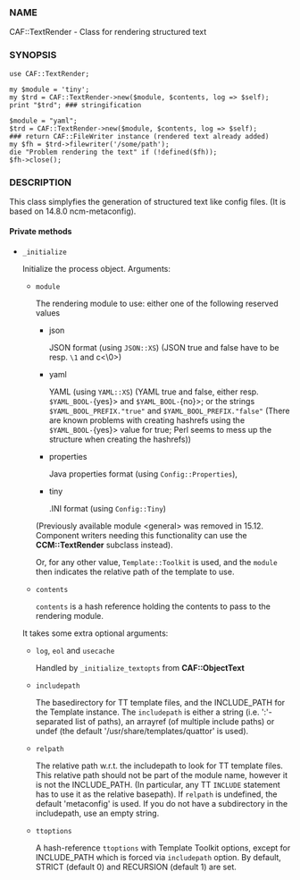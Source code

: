 ### NAME

CAF::TextRender - Class for rendering structured text

### SYNOPSIS

    use CAF::TextRender;

    my $module = 'tiny';
    my $trd = CAF::TextRender->new($module, $contents, log => $self);
    print "$trd"; ### stringification

    $module = "yaml";
    $trd = CAF::TextRender->new($module, $contents, log => $self);
    ### return CAF::FileWriter instance (rendered text already added)
    my $fh = $trd->filewriter('/some/path');
    die "Problem rendering the text" if (!defined($fh));
    $fh->close();

### DESCRIPTION

This class simplyfies the generation of structured text like config files.
(It is based on 14.8.0 ncm-metaconfig).

#### Private methods

- `_initialize`

    Initialize the process object. Arguments:

    - `module`

        The rendering module to use: either one of the following reserved values

        - json

            JSON format (using `JSON::XS`) (JSON true and false have to be resp. `\1` and c<\\0>)

        - yaml

            YAML (using `YAML::XS`) (YAML true and false, either resp. `$YAML_BOOL-`{yes}> and
            `$YAML_BOOL-`{no}>; or the strings `$YAML_BOOL_PREFIX."true"` and
            `$YAML_BOOL_PREFIX."false"` (There are known problems with creating hashrefs using the
            `$YAML_BOOL-`{yes}> value for true; Perl seems to mess up the structure when creating
            the hashrefs))

        - properties

            Java properties format (using `Config::Properties`),

        - tiny

            .INI format (using `Config::Tiny`)

        (Previously available module &lt;general> was removed in 15.12.
        Component writers needing this functionality can use
        the **CCM::TextRender** subclass instead).

        Or, for any other value, `Template::Toolkit` is used, and the `module` then indicates
        the relative path of the template to use.

    - `contents`

        `contents` is a hash reference holding the contents to pass to the rendering module.

    It takes some extra optional arguments:

    - `log`, `eol` and `usecache`

        Handled by `_initialize_textopts` from **CAF::ObjectText**

    - `includepath`

        The basedirectory for TT template files, and the INCLUDE\_PATH
        for the Template instance. The `includepath` is either a string
        (i.e. ':'-separated list of paths), an arrayref (of multiple include paths)
        or undef (the default '/usr/share/templates/quattor' is used).

    - `relpath`

        The relative path w.r.t. the includepath to look for TT template files.
        This relative path should not be part of the module name, however it
        is not the INCLUDE\_PATH. (In particular, any TT `INCLUDE` statement has
        to use it as the relative basepath).
        If `relpath` is undefined, the default 'metaconfig' is used. If you do not
        have a subdirectory in the includepath, use an empty string.

    - `ttoptions`

        A hash-reference `ttoptions` with Template Toolkit options,
        except for INCLUDE\_PATH which is forced via `includepath` option.
        By default, STRICT (default 0) and RECURSION (default 1) are set.
